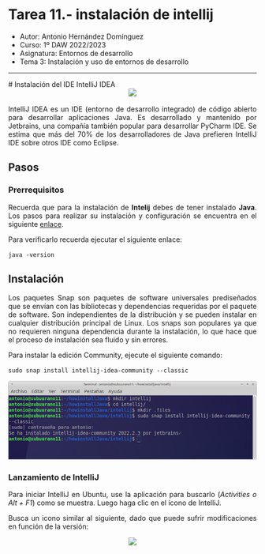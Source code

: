 # Tarea 11.- instalación de intellij

* Autor: Antonio Hernández Domínguez
* Curso: 1º DAW 2022/2023
* Asignatura: Entornos de desarrollo
* Tema 3: Instalación y uso de entornos de desarrollo

***

<div align="justify">
# Instalación del IDE IntelliJ IDEA

<div align="center">
  <img src="http://blog.chuidiang.org/wp-content/uploads/6eqoPNuy.jpg" width="150px">
</div>


  IntelliJ IDEA es un IDE (entorno de desarrollo integrado) de código abierto para desarrollar aplicaciones Java. Es desarrollado y mantenido por Jetbrains, una compañía también popular para desarrollar PyCharm IDE. Se estima que más del 70% de los desarrolladores de Java prefieren IntelliJ IDE sobre otros IDE como Eclipse.

## Pasos

### Prerrequisitos

  Recuerda que para la instalación de __Intelij__ debes de tener instalado __Java__. Los pasos para realizar su instalación y configuración se encuentra en el siguiente [enlace](tarea-jdk.md).

  Para verificarlo recuerda ejecutar el siguiente enlace:

```console
java -version
```

## Instalación

  Los paquetes Snap son paquetes de software universales prediseñados que se envían con las bibliotecas y dependencias requeridas por el paquete de software. Son independientes de la distribución y se pueden instalar en cualquier distribución principal de Linux. Los snaps son populares ya que no requieren ninguna dependencia durante la instalación, lo que hace que el proceso de instalación sea fluido y sin errores.

  Para instalar la edición Community, ejecute el siguiente comando:

```console
sudo snap install intellij-idea-community --classic
```
<img src=".files/01.png">

### Lanzamiento de IntelliJ

  Para iniciar IntelliJ en Ubuntu, use la aplicación para buscarlo (_Activities o Alt + F1_) como se muestra. Luego haga clic en el ícono de IntelliJ.

  Busca un icono similar al siguiente, dado que puede sufrir modificaciones en función de la versión:

<div align="center">
    <img src="http://blog.chuidiang.org/wp-content/uploads/6eqoPNuy.jpg" width="150px">
</div>